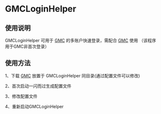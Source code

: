 # GMCLoginHelper

## 使用说明

GMCLoginHelper 可用于 [GMC](https://github.com/ProtobufBot/Go-Mirai-Client/releases) 的多账户快速登录，需配合 [GMC](https://github.com/ProtobufBot/Go-Mirai-Client/releases) 使用 （该程序用于GMC非首次登录）

## 使用方法

1、下载 [GMC](https://github.com/ProtobufBot/Go-Mirai-Client/releases) 放置于 GMCLoginHelper 同目录(通过配置文件可以修改)

2、首次启动一闪而过生成配置文件

3、修改配置文件

4、重新启动GMCLoginHelper